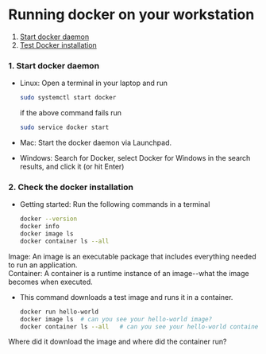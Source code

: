 # Running docker on your workstation

1. [Start docker daemon](#start-docker)
2. [Test Docker installation](#check-docker)

### <a name="start-docker"></a> 1. Start docker daemon

* Linux: Open a terminal in your laptop and run

    ```sh
    sudo systemctl start docker
    ```
    if the above command fails run 
    ```sh
    sudo service docker start
    ```
* Mac: Start the docker daemon via Launchpad.

* Windows: Search for Docker, select Docker for Windows in the search results, and click it (or hit Enter)
 
  
### <a name="check-docker"></a> 2. Check the docker installation

* Getting started: Run the following commands in a terminal 

    ```sh
    docker --version
    docker info
    docker image ls
    docker container ls --all
    ```

Image: An image  is an executable package that includes everything needed to run an application.    
Container: A container is a runtime instance of an image--what the image becomes when executed. 

* This command downloads a test image and runs it in a container. 


    ```sh
    docker run hello-world
    docker image ls  # can you see your hello-world image?
    docker container ls --all   # can you see your hello-world container?
    ```  
Where did it download the image and where did the container run? 
<!---#http://www.scmgalaxy.com/tutorials/location-of-dockers-images-in-all-operating-systems/>

